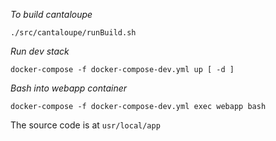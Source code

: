 *To build cantaloupe*

```
./src/cantaloupe/runBuild.sh
```

*Run dev stack*

```
docker-compose -f docker-compose-dev.yml up [ -d ]
```

*Bash into webapp container*
```
docker-compose -f docker-compose-dev.yml exec webapp bash
```

The source code is at `usr/local/app`

